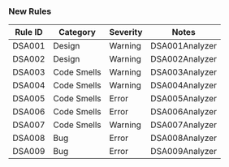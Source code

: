 ### New Rules

| Rule ID | Category    | Severity | Notes          |
|---------|-------------|----------|----------------|
| DSA001  | Design      | Warning  | DSA001Analyzer |
| DSA002  | Design      | Warning  | DSA002Analyzer |
| DSA003  | Code Smells | Warning  | DSA003Analyzer |
| DSA004  | Code Smells | Warning  | DSA004Analyzer |
| DSA005  | Code Smells | Error  | DSA005Analyzer |
| DSA006  | Code Smells | Error    | DSA006Analyzer |
| DSA007  | Code Smells | Warning  | DSA007Analyzer |
| DSA008  | Bug         | Error  | DSA008Analyzer |
| DSA009  | Bug         | Error  | DSA009Analyzer |
